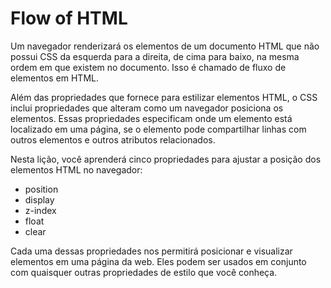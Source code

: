 # Flow of HTML
Um navegador renderizará os elementos de um documento HTML que não possui CSS da esquerda para a direita, de cima para baixo, na mesma ordem em que existem no documento. Isso é chamado de fluxo de elementos em HTML.

Além das propriedades que fornece para estilizar elementos HTML, o CSS inclui propriedades que alteram como um navegador posiciona os elementos. Essas propriedades especificam onde um elemento está localizado em uma página, se o elemento pode compartilhar linhas com outros elementos e outros atributos relacionados.

Nesta lição, você aprenderá cinco propriedades para ajustar a posição dos elementos HTML no navegador:

* position
* display
* z-index
* float
* clear

Cada uma dessas propriedades nos permitirá posicionar e visualizar elementos em uma página da web. Eles podem ser usados em conjunto com quaisquer outras propriedades de estilo que você conheça.